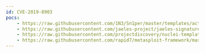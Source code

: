 ```yaml
---
id: CVE-2019-8903
pocs:
    - https://raw.githubusercontent.com/1N3/Sn1per/master/templates/active/CVE-2019-8903_-_Totaljs_Unathenticated_Directory_Traversal.sh
    - https://raw.githubusercontent.com/jaeles-project/jaeles-signatures/master/cves/totaljs-path-traversal-cve-2019-8903.yaml
    - https://raw.githubusercontent.com/projectdiscovery/nuclei-templates/master/cves/CVE-2019-8903.yaml
    - https://raw.githubusercontent.com/rapid7/metasploit-framework/master/modules/auxiliary/scanner/http/totaljs_traversal.rb
---
```

